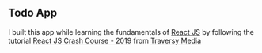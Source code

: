 ## Todo App

I built this app while learning the fundamentals of [React JS](https://reactjs.org) by following the tutorial [React JS Crash Course - 2019](https://youtu.be/sBws8MSXN7A) from [Traversy Media](https://www.youtube.com/channel/UC29ju8bIPH5as8OGnQzwJyA)